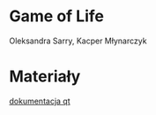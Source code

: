 # Game of Life
Oleksandra Sarry, Kacper Młynarczyk
# Materiały
[dokumentacja qt](https://doc.qt.io/qtforpython-6/gettingstarted.html)
